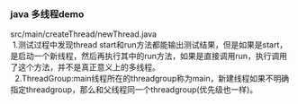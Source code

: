 ### java 多线程demo
src/main/createThread/newThread.java  
&nbsp;1.测试过程中发现thread start和run方法都能输出测试结果，但是如果是start，是启动一个新线程，然后再执行其中的run方法，如果是直接调用run，执行调用了这个方法，并不是真正意义上的多线程。  
&nbsp; 2.ThreadGroup:main线程所在的threadgroup称为main，新建线程如果不明确指定threadgroup，那么和父线程同一个threadgroup(优先级也一样)。
